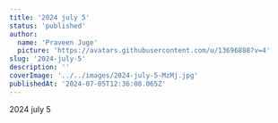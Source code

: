 ```yaml
---
title: '2024 july 5'
status: 'published'
author:
  name: 'Praveen Juge'
  picture: 'https://avatars.githubusercontent.com/u/13696888?v=4'
slug: '2024-july-5'
description: ''
coverImage: '../../images/2024-july-5-MzMj.jpg'
publishedAt: '2024-07-05T12:36:08.065Z'
---
```


2024 july 5